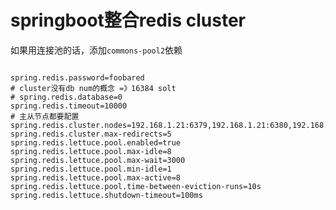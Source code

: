 # springboot整合redis cluster


如果用连接池的话，添加`commons-pool2`依赖

```properties

spring.redis.password=foobared
# cluster没有db num的概念 =》16384 solt
# spring.redis.database=0
spring.redis.timeout=10000
# 主从节点都要配置
spring.redis.cluster.nodes=192.168.1.21:6379,192.168.1.21:6380,192.168.1.21:6381,192.168.1.21:6382,192.168.1.21:6383,192.168.1.21:6384
spring.redis.cluster.max-redirects=5
spring.redis.lettuce.pool.enabled=true
spring.redis.lettuce.pool.max-idle=8
spring.redis.lettuce.pool.max-wait=3000
spring.redis.lettuce.pool.min-idle=1
spring.redis.lettuce.pool.max-active=8
spring.redis.lettuce.pool.time-between-eviction-runs=10s
spring.redis.lettuce.shutdown-timeout=100ms

```





























